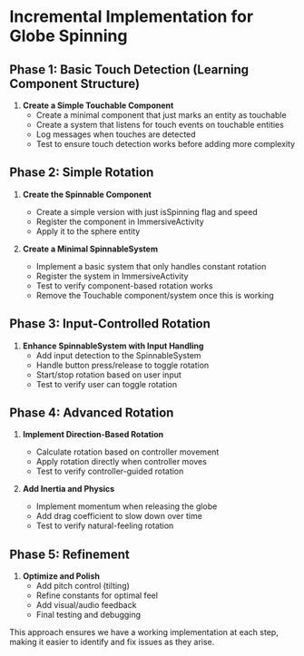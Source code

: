 # Incremental Implementation for Globe Spinning

## Phase 1: Basic Touch Detection (Learning Component Structure)
1. **Create a Simple Touchable Component**
   - Create a minimal component that just marks an entity as touchable
   - Create a system that listens for touch events on touchable entities
   - Log messages when touches are detected
   - Test to ensure touch detection works before adding more complexity

## Phase 2: Simple Rotation
1. **Create the Spinnable Component**
   - Create a simple version with just isSpinning flag and speed
   - Register the component in ImmersiveActivity
   - Apply it to the sphere entity

2. **Create a Minimal SpinnableSystem**
   - Implement a basic system that only handles constant rotation
   - Register the system in ImmersiveActivity
   - Test to verify component-based rotation works
   - Remove the Touchable component/system once this is working

## Phase 3: Input-Controlled Rotation
1. **Enhance SpinnableSystem with Input Handling**
   - Add input detection to the SpinnableSystem
   - Handle button press/release to toggle rotation
   - Start/stop rotation based on user input
   - Test to verify user can toggle rotation

## Phase 4: Advanced Rotation
1. **Implement Direction-Based Rotation**
   - Calculate rotation based on controller movement
   - Apply rotation directly when controller moves
   - Test to verify controller-guided rotation

2. **Add Inertia and Physics**
   - Implement momentum when releasing the globe
   - Add drag coefficient to slow down over time
   - Test to verify natural-feeling rotation

## Phase 5: Refinement
1. **Optimize and Polish**
   - Add pitch control (tilting)
   - Refine constants for optimal feel
   - Add visual/audio feedback
   - Final testing and debugging

This approach ensures we have a working implementation at each step, making it easier to identify and fix issues as they arise.
